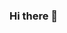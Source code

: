 ### Hi there 👋

<!--
**brokenyouth/brokenyouth** is a ✨ _special_ ✨ repository because its `README.md` (this file) appears on your GitHub profile.

Yo! My name is Redouane - (or brokenyouth) and I like programming and games & just learning new things in general.

- 🔭 I’m currently working on ? (I'm studying ^^' )
- 🌱 I’m currently learning Computer Graphics & Web Dev on my spare time.
- 💬 Ask me about: [anything](https://github.com/brokenyouth/brokenyouth/issues)
- 📫 How to reach me: [email](manana_red@hotmail.com)
- 😄 Do you like milk strawberry?
- ⚡ Fun fact: coming soon...
-->
